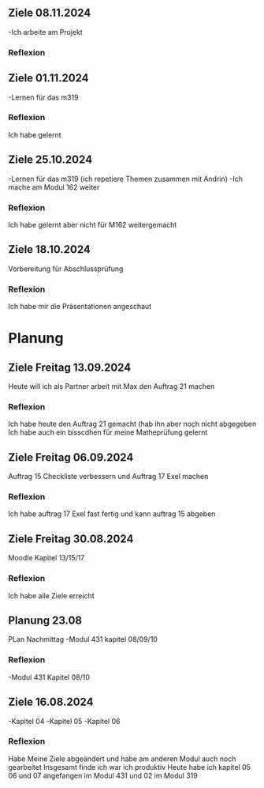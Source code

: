 ## Ziele 08.11.2024

-Ich arbeite am Projekt

### Reflexion


## Ziele 01.11.2024

-Lernen für das m319

### Reflexion
Ich habe gelernt 

## Ziele 25.10.2024

-Lernen für das m319 
(ich repetiere Themen zusammen mit Andrin)
-Ich mache am Modul 162 weiter

### Reflexion
Ich habe gelernt aber nicht für M162 weitergemacht


## Ziele 18.10.2024
Vorbereitung für Abschlussprüfung

### Reflexion
Ich habe mir die Präsentationen angeschaut 


# Planung
## Ziele Freitag 13.09.2024
Heute will ich als Partner arbeit mit Max den Auftrag 21 machen

### Reflexion
Ich habe heute den Auftrag 21 gemacht (hab ihn aber noch nicht abgegeben
Ich habe auch ein bisscdhen für meine Matheprüfung gelernt

## Ziele Freitag 06.09.2024
Auftrag 15 Checkliste verbessern 
und Auftrag 17 Exel machen
### Reflexion
Ich habe auftrag 17 Exel fast fertig und kann auftrag   15 abgeben



## Ziele Freitag 30.08.2024
Moodle Kapitel 13/15/17
### Reflexion
Ich habe alle Ziele erreicht



## Planung 23.08
PLan Nachmittag
-Modul 431 kapitel 08/09/10
### Reflexion
-Modul 431 Kapitel 08/10


## Ziele 16.08.2024
-Kapitel 04
-Kapitel 05
-Kapitel 06
### Reflexion
Habe Meine Ziele abgeändert und habe am anderen Modul auch noch gearbeitet
Insgesamt finde ich war ich produktiv 
Heute habe ich kapitel 05 06 und 07 angefangen im Modul 431
und 02 im Modul 319













